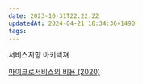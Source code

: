 ```yaml
---
date: 2023-10-31T22:22:22
updatedAt: 2024-04-21 18:34:36+1490
tags: 
---
```

서비스지향 아키텍쳐

[마이크로서비스의 비용 (2020)](https://news.hada.io/topic?id=11606)